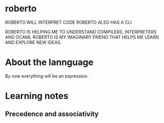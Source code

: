 # roberto

ROBERTO WILL INTERPRET CODE 
ROBERTO ALSO HAS A CLI 

ROBERTO IS HELPING ME TO UNDERSTAND COMPILERS, INTERPRETERS AND OCAML 
ROBERTO IS MY IMAGINARY FRIEND THAT HELPS ME LEARN AND EXPLORE NEW IDEAS. 


# About the lannguage 
By now everything will be an expression.


# Learning notes
## Precedence and associativity
